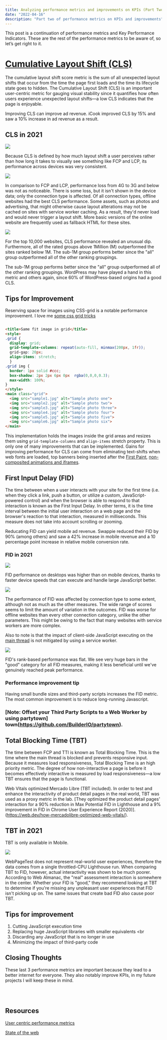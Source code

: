 ```yaml
---
title: Analyzing performance metrics and improvements on KPIs (Part Two)
date: "2022-04-16"
description: "Part two of performance metrics on KPIs and improvements"
---
```


This post is a continuation of performance metrics and Key Performance Indicators. These are the rest of the performance metrics to be aware of, so let’s get right to it.

# [Cumulative Layout Shift (CLS)](https://developer.mozilla.org/en-US/docs/Web/API/Layout_Instability_API)

The cumulative layout shift score metric is the sum of all unexpected layout shifts that occur from the time the page first loads and the time its lifecycle state goes to hidden. The Cumulative Layout Shift (CLS) is an important user-centric metric for gauging visual stability since it quantifies how often users experience unexpected layout shifts—a low CLS indicates that the page is enjoyable.

Improving CLS can improve ad revenue. iCook improved CLS by 15% and saw a 10% increase in ad revenue as a result.



## CLS in 2021

<img src="https://almanac.httparchive.org/static/images/2021/performance/performance-CLS-by-device.png"/>

Because CLS is defined by how much layout shift a user perceives rather than how long it takes to visually see something like FCP and LCP, its performance across devices was very consistent.

<img src="https://almanac.httparchive.org/static/images/2021/performance/performance-CLS-by-ect.png"/>

In comparison to FCP and LCP, performance loss from 4G to 3G and below was not as noticeable. There is some loss, but it isn't shown in the device data; only the connection type is affected. Of all connection types, offline websites had the best CLS performance. Some assets, such as photos and advertising, that might otherwise cause layout alterations may not be cached on sites with service worker caching. As a result, they'd never load and would never trigger a layout shift. More basic versions of the online website are frequently used as fallback HTML for these sites.

<img src="https://almanac.httparchive.org/static/images/2021/performance/performance-CLS-by-rank.png"/>

For the top 10,000 websites, CLS performance revealed an unusual dip. Furthermore, all of the rated groups above 1Million (M) outperformed the sites ranked below 1M. The sub-1M group performs better since the "all" group outperformed all of the other ranking groupings. 

The sub-1M group performs better since the "all" group outperformed all of the other ranking groupings. WordPress may have played a hand in this metric and others again, since 60% of WordPress-based origins had a good CLS.

## Tips for Improvement

Reserving space for images using CSS-grid is a notable performance improvement. I love me [some css grid tricks](https://css-tricks.com/a-responsive-grid-layout-with-no-media-queries/)

```HTML

<title>Same fit image in grid</title>
<style>
.grid { 
  display: grid;
  grid-template-columns: repeat(auto-fill, minmax(200px, 1fr));
  grid-gap: 20px;
  align-items: stretch;
  }
.grid img {
  border: 1px solid #ccc;
  box-shadow: 2px 2px 6px 0px  rgba(0,0,0,0.3);
  max-width: 100%;
}
</style>
<main class="grid">
  <img src="sample1.jpg" alt="Sample photo one">
  <img src="sample2.jpg" alt="Sample photo two">
  <img src="sample3.jpg" alt="Sample photo three">
  <img src="sample4.jpg" alt="Sample photo four">
  <img src="sample5.jpg" alt="Sample photo five">
  <img src="sample6.jpg" alt="Sample photo six">
</main>

```

This implementation holds the images inside the grid areas and resizes them using ```grid-template-columns``` and ```align-items``` stretch property. This is only one of many improvements that can be implemented. Gains for improving performance for CLS can come from eliminating text-shifts when web fonts are loaded, top banners being inserted after the [First Paint](https://developer.mozilla.org/en-US/docs/Glossary/First_paint), [non-composited animations and iframes](https://cocolyze.com/en/seo-glossary/non-composited-animations).








## First Input Delay (FID)

The time between when a user interacts with your site for the first time (i.e. when they click a link, push a button, or utilize a custom, JavaScript-powered control) and when the browser is able to respond to that interaction is known as the First Input Delay. In other terms, it is the time interval between the initial user interaction on a web page and the browser's reaction to that interaction, measured in milliseconds. This measure does not take into account scrolling or zooming.

Reducating FID can yield mobile ad revenue. Swappie reduced their FID by 90% (among others) and saw a 42% increase in mobile revenue and a 10 percentage point increase in relative mobile conversion rate.

### FID in 2021


<img src="https://almanac.httparchive.org/static/images/2021/performance/performance-FID-by-device.png"/>

FID performance on desktops was higher than on mobile devices, thanks to faster device speeds that can execute and handle large JavaScript better.

<img src="https://almanac.httparchive.org/static/images/2021/performance/performance-FID-by-ect.png"/>

The performance of FID was affected by connection type to some extent, although not as much as the other measures. The wide range of scores seems to limit the amount of variation in the outcomes. FID was worse for offline websites than every other connection category, unlike the other parameters. This might be owing to the fact that many websites with service workers are more complex.

Also to note is that the impact of client-side JavaScript executing on the [main thread](https://developer.mozilla.org/en-US/docs/Glossary/Main_thread) is not mitigated by using a service worker.

<img src="https://almanac.httparchive.org/static/images/2021/performance/performance-FID-by-rank.png"/>

FID's rank-based performance was flat. We see very huge bars in the "good" category for all FID measures, making it less beneficial until we've genuinely reached peak performance.

### Performance improvement tip

Having small bundle sizes and third-party scripts increases the FID metric. The most common improvement is to reduce long-running Javascript.
### [Note: Offset your Third Party Scripts to a Web Worker by using partytown] town(https://github.com/BuilderIO/partytown).



## Total Blocking Time (TBT)

The time between FCP and TTI is known as Total Blocking Time. This is the time where the main thread is blocked and prevents responsive input.  Because it measures load responsiveness, Total Blocking Time is an high priority metric. The degree of how non-interactive a page is before it becomes effectively interactive is measured by load responsiveness—a low TBT ensures that the page is functional.

Web Vitals optimized Mercado Libre (TBT included). In order to test and enhance the interactivity of product detail pages in the real world, TBT was used as a proxy metric in the lab. [They optimized the product detail pages' interaction for a 90% reduction in Max Potential FID in Lighthouse and a 9% improvement in FID in Chrome User Experience Report (2020)]. (https://web.dev/how-mercadolibre-optimized-web-vitals/).

## TBT in 2021

TBT is only available in Mobile. 

<img src="https://almanac.httparchive.org/static/images/2021/performance/performance-tbt.png"/>


WebPageTest does not represent real-world user experiences, therefore the data comes from a single throttled-CPU Lighthouse run. When comparing TBT to FID, however, actual interactivity was shown to be much poorer. According to Web Almanac,   the "real" assessment interaction is somewhere in the center. Whether your FID is "good," they recommend looking at TBT to determine if you're missing any unpleasant user experiences that FID isn't picking up on. The same issues that create bad FID also cause poor TBT.

## Tips for improvement

1) Cutting JavaScript execution time <br/>
2) Replacing huge JavaScript libraries with smaller equivalents <br
3) Discarding any JavaScript that is no longer in use <br/>
4) Minimizing the impact of third-party code

## Closing Thoughts

These last 3 performance metrics are important because they lead to a better internet for everyone. They also notably improve KPIs, in my future projects I will keep these in mind.

<br/>
<br/>


## Resources

[User centric performance metrics](https://web.dev/user-centric-performance-metrics/)

[State of the web](https://almanac.httparchive.org/static/pdfs/web_almanac_2021_en.pdf)